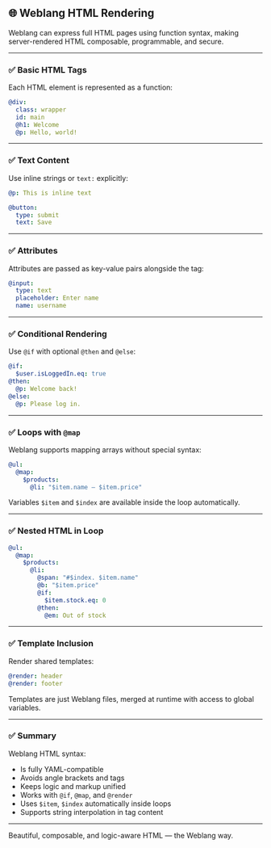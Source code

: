 ## 🌐 Weblang HTML Rendering

Weblang can express full HTML pages using function syntax, making server-rendered HTML composable, programmable, and secure.

---

### ✅ Basic HTML Tags

Each HTML element is represented as a function:

```yaml
@div:
  class: wrapper
  id: main
  @h1: Welcome
  @p: Hello, world!
```

---

### ✅ Text Content

Use inline strings or `text:` explicitly:

```yaml
@p: This is inline text

@button:
  type: submit
  text: Save
```

---

### ✅ Attributes

Attributes are passed as key-value pairs alongside the tag:

```yaml
@input:
  type: text
  placeholder: Enter name
  name: username
```

---

### ✅ Conditional Rendering

Use `@if` with optional `@then` and `@else`:

```yaml
@if:
  $user.isLoggedIn.eq: true
@then:
  @p: Welcome back!
@else:
  @p: Please log in.
```

---

### ✅ Loops with `@map`

Weblang supports mapping arrays without special syntax:

```yaml
@ul:
  @map:
    $products:
      @li: "$item.name – $item.price"
```

Variables `$item` and `$index` are available inside the loop automatically.

---

### ✅ Nested HTML in Loop

```yaml
@ul:
  @map:
    $products:
      @li:
        @span: "#$index. $item.name"
        @b: "$item.price"
        @if:
          $item.stock.eq: 0
        @then:
          @em: Out of stock
```

---

### ✅ Template Inclusion

Render shared templates:

```yaml
@render: header
@render: footer
```

Templates are just Weblang files, merged at runtime with access to global variables.

---

### ✅ Summary

Weblang HTML syntax:

* Is fully YAML-compatible
* Avoids angle brackets and tags
* Keeps logic and markup unified
* Works with `@if`, `@map`, and `@render`
* Uses `$item`, `$index` automatically inside loops
* Supports string interpolation in tag content

---

Beautiful, composable, and logic-aware HTML — the Weblang way.
